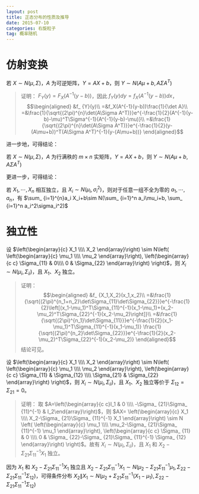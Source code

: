 ```yaml
---
layout: post
title: 正态分布的性质及推导
date: 2015-07-10
categories: 右旋粒子
tag: 概率随机
---
```


# 仿射变换

若 $X\sim N(\mu,\Sigma)$，$A$ 为可逆矩阵，$Y=AX+b$，则 $Y\sim N(A\mu+b,A\Sigma A^T)$

> 证明：
> $F_ {Y}(y)=F_ {X}(A^{-1}(y-b))$，因此 $f_ {Y}(y)dy=f_ {X}(A^{-1}(y-b))dx$，
> $$\begin{aligned}
&f_ {Y}(y)\\
=&f_X(A^{-1}(y-b))\frac{1}{\det A}\\
=&\frac{1}{\sqrt{(2\pi)^{n}\det(A\Sigma A^T)}}e^{-\frac{1}{2}(A^{-1}(y-b)-\mu)^T\Sigma^{-1}(A^{-1}(y-b)-\mu)}\\
=&\frac{1}{\sqrt{(2\pi)^{n}\det(A\Sigma A^T)}}e^{-\frac{1}{2}(y-(A\mu+b))^T(A\Sigma A^T)^{-1}(y-(A\mu+b))}
\end{aligned}$$

进一步地，可得结论：

若 $X\sim N(\mu,\Sigma)$，$A$ 为行满秩的 $m\times n$ 实矩阵，$Y=AX+b$，则 $Y\sim N(A\mu+b,A\Sigma A^T)$

更进一步，可得结论：

若 $X_1,\cdots,X_n$ 相互独立，且 $X_i\sim N(\mu_i,\sigma_i^2)$，则对于任意一组不全为零的 $a_1,\cdots,a_n$，有 $\sum_ {i=1}^{n}a_i X_i+b\sim N(\sum_ {i=1}^n a_i\mu_i+b, \sum_ {i=1}^n a_i^2\sigma_i^2)$

# 独立性

设 $\left(\begin{array}{c}
X_1 \\\\ X_2
\end{array}\right)
\sim N\left(
\left(\begin{array}{c}
\mu_1 \\\\ \mu_2
\end{array}\right),
\left(\begin{array}{c c}
\Sigma_{11} & 0\\\\
0 & \Sigma_{22}
\end{array}\right)
\right)$，则 $X_i\sim N(\mu_i,\Sigma_{ii})$，且 $X_1$、$X_2$ 独立。

> 证明：
> $$\begin{aligned}
&f_ {X_1,X_2}(x_1,x_2)\\
=&\frac{1}{\sqrt{(2\pi)^{n_1+n_2}\det\Sigma_{11}\det\Sigma_{22}}}e^{-\frac{1}{2}\left[(x_1-\mu_1)^T\Sigma_{11}^{-1}(x_1-\mu_1)+(x_2-\mu_2)^T\Sigma_{22}^{-1}(x_2-\mu_2)\right]}\\
=&\frac{1}{\sqrt{(2\pi)^{n_1}\det\Sigma_{11}}}e^{-\frac{1}{2}(x_1-\mu_1)^T\Sigma_{11}^{-1}(x_1-\mu_1)}
\frac{1}{\sqrt{(2\pi)^{n_2}\det\Sigma_{22}}}e^{-\frac{1}{2}(x_2-\mu_2)^T\Sigma_{22}^{-1}(x_2-\mu_2)}
\end{aligned}$$
> 结论可见。

设 $\left(\begin{array}{c}
X_1 \\\\ X_2
\end{array}\right)
\sim N\left(
\left(\begin{array}{c}
\mu_1 \\\\ \mu_2
\end{array}\right),
\left(\begin{array}{c c}
\Sigma_{11} & \Sigma_{12} \\\\
\Sigma_{21} & \Sigma_{22}
\end{array}\right)
\right)$，则 $X_i\sim N(\mu_i,\Sigma_{ii})$，且 $X_1$、$X_2$ 独立等价于 $\Sigma_{12}=\Sigma_{21}=0$。

> 证明：
> 取 $A=\left(\begin{array}{c c}I_1 & 0 \\\\ -\Sigma_ {21}\Sigma_ {11}^{-1} & I_2\end{array}\right)$，则 $AX=
\left(\begin{array}{c}
X_1 \\\\ X_2-\Sigma_ {21}\Sigma_ {11}^{-1} X_1
\end{array}\right)
\sim N \left(
\left(\begin{array}{c}
\mu_1 \\\\ \mu_2-\Sigma_ {21}\Sigma_ {11}^{-1} \mu_1
\end{array}\right),
\left(\begin{array}{c c}
\Sigma_ {11} & 0 \\\\ 0 & \Sigma_ {22}-\Sigma_ {21}\Sigma_ {11}^{-1} \Sigma_ {12}
\end{array}\right)
\right)$。故有 $X_i\sim N(\mu_i,\Sigma_ {ii})$，且 $X_1$ 和 $X_2-\Sigma_ {21}\Sigma_ {11}^{-1} X_1$ 独立。

因为 $X_1$ 和 $X_2-\Sigma_ {21}\Sigma_ {11}^{-1} X_1$ 独立且 $X_2-\Sigma_ {21}\Sigma_ {11}^{-1} X_1\sim N\left(\mu_2-\Sigma_ {21}\Sigma_ {11}^{-1} \mu_1, \Sigma_ {22}-\Sigma_ {21}\Sigma_ {11}^{-1} \Sigma_ {12}\right)$，可得条件分布 $X_2 \| X_1\sim N\left(\mu_2+\Sigma_ {21}\Sigma_ {11}^{-1}(X_1-\mu_1), \Sigma_ {22}-\Sigma_ {21}\Sigma_ {11}^{-1} \Sigma_ {12}\right)$
